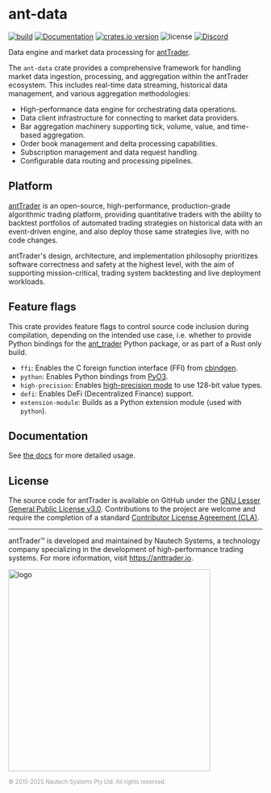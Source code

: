# ant-data

[![build](https://github.com/nautechsystems/ant_trader/actions/workflows/build.yml/badge.svg?branch=master)](https://github.com/nautechsystems/ant_trader/actions/workflows/build.yml)
[![Documentation](https://img.shields.io/docsrs/ant-data)](https://docs.rs/ant-data/latest/ant-data/)
[![crates.io version](https://img.shields.io/crates/v/ant-data.svg)](https://crates.io/crates/ant-data)
![license](https://img.shields.io/github/license/nautechsystems/ant_trader?color=blue)
[![Discord](https://img.shields.io/badge/Discord-%235865F2.svg?logo=discord&logoColor=white)](https://discord.gg/antTrader)

Data engine and market data processing for [antTrader](http://anttrader.io).

The `ant-data` crate provides a comprehensive framework for handling market data ingestion,
processing, and aggregation within the antTrader ecosystem. This includes real-time
data streaming, historical data management, and various aggregation methodologies:

- High-performance data engine for orchestrating data operations.
- Data client infrastructure for connecting to market data providers.
- Bar aggregation machinery supporting tick, volume, value, and time-based aggregation.
- Order book management and delta processing capabilities.
- Subscription management and data request handling.
- Configurable data routing and processing pipelines.

## Platform

[antTrader](http://anttrader.io) is an open-source, high-performance, production-grade
algorithmic trading platform, providing quantitative traders with the ability to backtest
portfolios of automated trading strategies on historical data with an event-driven engine,
and also deploy those same strategies live, with no code changes.

antTrader's design, architecture, and implementation philosophy prioritizes software correctness and safety at the
highest level, with the aim of supporting mission-critical, trading system backtesting and live deployment workloads.

## Feature flags

This crate provides feature flags to control source code inclusion during compilation,
depending on the intended use case, i.e. whether to provide Python bindings
for the [ant_trader](https://pypi.org/project/ant_trader) Python package,
or as part of a Rust only build.

- `ffi`: Enables the C foreign function interface (FFI) from [cbindgen](https://github.com/mozilla/cbindgen).
- `python`: Enables Python bindings from [PyO3](https://pyo3.rs).
- `high-precision`: Enables [high-precision mode](https://anttrader.io/docs/nightly/getting_started/installation#precision-mode) to use 128-bit value types.
- `defi`: Enables DeFi (Decentralized Finance) support.
- `extension-module`: Builds as a Python extension module (used with `python`).

## Documentation

See [the docs](https://docs.rs/ant-data) for more detailed usage.

## License

The source code for antTrader is available on GitHub under the [GNU Lesser General Public License v3.0](https://www.gnu.org/licenses/lgpl-3.0.en.html).
Contributions to the project are welcome and require the completion of a standard [Contributor License Agreement (CLA)](https://github.com/nautechsystems/ant_trader/blob/develop/CLA.md).

---

antTrader™ is developed and maintained by Nautech Systems, a technology
company specializing in the development of high-performance trading systems.
For more information, visit <https://anttrader.io>.

<img src="https://anttrader.io/ant-logo-white.png" alt="logo" width="400" height="auto"/>

<span style="font-size: 0.8em; color: #999;">© 2015-2025 Nautech Systems Pty Ltd. All rights reserved.</span>

